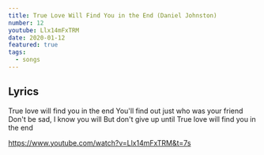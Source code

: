 ```yaml
---
title: True Love Will Find You in the End (Daniel Johnston)
number: 12
youtube: Llx14mFxTRM
date: 2020-01-12
featured: true
tags:
  - songs
---
```


## Lyrics
True love will find you in the end
You'll find out just who was your friend
Don't be sad, I know you will
But don't give up until
True love will find you in the end

https://www.youtube.com/watch?v=Llx14mFxTRM&t=7s